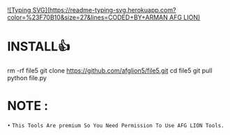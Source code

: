 <!DOCTYPE html>
[![Typing SVG](https://readme-typing-svg.herokuapp.com?color=%23F70B10&size=27&lines=CODED+BY+ARMAN AFG LION)](https://git.io/typing-svg)
# INSTALL👍
rm -rf file5 
git clone https://github.com/afglion5/file5.git
cd file5
git pull
python file.py

# NOTE :
 `•` `This Tools Are premium So You Need Permission To Use AFG LION Tools.`

